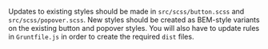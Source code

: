 Updates to existing styles should be made in `src/scss/button.scss` and `src/scss/popover.scss`. New styles should be created as BEM-style variants on the existing button and popover styles. You will also have to update rules in `Gruntfile.js` in order to create the required `dist` files.
